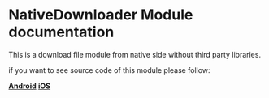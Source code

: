 # NativeDownloader Module documentation

This is a download file module from native side without third party libraries.

if you want to see source code of this module please follow:

[**Android**](https://github.com/hizokazz/rn-video-player-app/tree/main/android/app/src/main/java/com/nativedownloader)
[**iOS**](https://github.com/hizokazz/rn-video-player-app/tree/main/ios/NativeDownloader)
